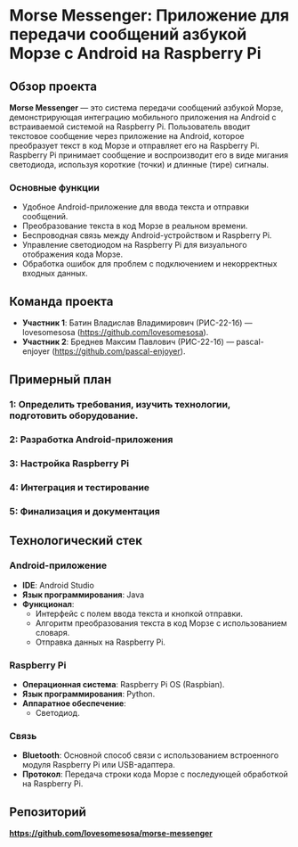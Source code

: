 # Morse Messenger: Приложение для передачи сообщений азбукой Морзе с Android на Raspberry Pi

## Обзор проекта

**Morse Messenger** — это система передачи сообщений азбукой Морзе, демонстрирующая интеграцию мобильного приложения на Android с встраиваемой системой на Raspberry Pi. Пользователь вводит текстовое сообщение через приложение на Android, которое преобразует текст в код Морзе и отправляет его на Raspberry Pi. Raspberry Pi принимает сообщение и воспроизводит его в виде мигания светодиода, используя короткие (точки) и длинные (тире) сигналы.
### Основные функции
- Удобное Android-приложение для ввода текста и отправки сообщений.
- Преобразование текста в код Морзе в реальном времени.
- Беспроводная связь между Android-устройством и Raspberry Pi.
- Управление светодиодом на Raspberry Pi для визуального отображения кода Морзе.
- Обработка ошибок для проблем с подключением и некорректных входных данных.

## Команда проекта
- **Участник 1**: Батин Владислав Владимирович (РИС-22-1б) — lovesomesosa (https://github.com/lovesomesosa).
- **Участник 2**: Бреднев Максим Павлович (РИС-22-1б) — pascal-enjoyer (https://github.com/pascal-enjoyer).

## Примерный план
### 1: Определить требования, изучить технологии, подготовить оборудование.
### 2: Разработка Android-приложения
### 3: Настройка Raspberry Pi
### 4: Интеграция и тестирование
### 5: Финализация и документация

## Технологический стек

### Android-приложение
- **IDE**: Android Studio
- **Язык программирования**: Java
- **Функционал**:
  - Интерфейс с полем ввода текста и кнопкой отправки.
  - Алгоритм преобразования текста в код Морзе с использованием словаря.
  - Отправка данных на Raspberry Pi.

### Raspberry Pi
- **Операционная система**: Raspberry Pi OS (Raspbian).
- **Язык программирования**: Python.
- **Аппаратное обеспечение**:
  - Светодиод.

### Связь
- **Bluetooth**: Основной способ связи с использованием встроенного модуля Raspberry Pi или USB-адаптера.
- **Протокол**: Передача строки кода Морзе с последующей обработкой на Raspberry Pi.

## Репозиторий
**https://github.com/lovesomesosa/morse-messenger**


